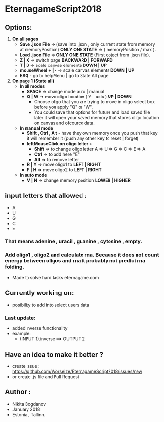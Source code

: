# EternagameScript2018

## Options:
1. __On all pages__
     - __Save .json File__ => (save into .json , only current state from memory at memoryPosition) __ONLY ONE STATE__ => ( memoryPosition / max ).  
     - __Load .json File__ => __ONLY ONE STATE__ (First object from .json file).
     - __Z | X__ => switch page __BACKWARD | FORWARD__
     - __T | B__ => scale canvas elements __DOWN | UP__
     - __mouseWheel + | -__ => scale canvas elements __DOWN | UP__ 
     - __ESQ__ - go to helpMenu | go to State All page
2. __On page 1 (State all)__
     - __In all modes__
        - __SPACE__ => change mode auto | manual 
        - __Q | W__ => move oligo location ( Y - axis ) __UP | DOWN__
            - Choose oligo that you are trying to move in oligo select box before you apply "Q" or "W".
            - You could save that options for future and load saved file later it will open your saved memory that stores oligo location on canvas and ofcource data.    
     - __In manual mode__
         - __Shift , Ctrl , Alt__ - have they own memory once you push that key it will remember it (push any other key to reset | forget) 
         - __leftMouseClick on oligo letter +__
             - __Shift__ => to change oligo letter A => U => G => C => E => A
             - __Ctrl__ => to add here "E" 
             - __Alt__ => to remove letter
         - __R | Y__ => move oligo1 to  __LEFT | RIGHT__
         - __F | H__ => move oligo2 to __LEFT | RIGHT__
     - __In auto mode__
         - __V | N__ => change memory position __LOWER | HIGHER__

## input letters that allowed : 
- A
- U
- G
- C
- E

### That means adenine , uracil , guanine , cytosine , empty.

### Add oligo1 , oligo2 and calculate rna. Because it does not count energy between oligos and rna it probably not predict rna folding.
   - Made to solve hard tasks eternagame.com

## Currently working on:
   - posibility to add into select users data 

### Last update:
  - added inverse functionality 
  - example: 
    - (INPUT 1).inverse ==> OUTPUT 2 

## Have an idea to make it better ? 
   - create issue : https://github.com/Worseize/EternagameScript2018/issues/new 
   - or create .js file and Pull Request

## Author : 
   - Nikita Bogdanov
   - January 2018 
   - Estonia , Tallinn.